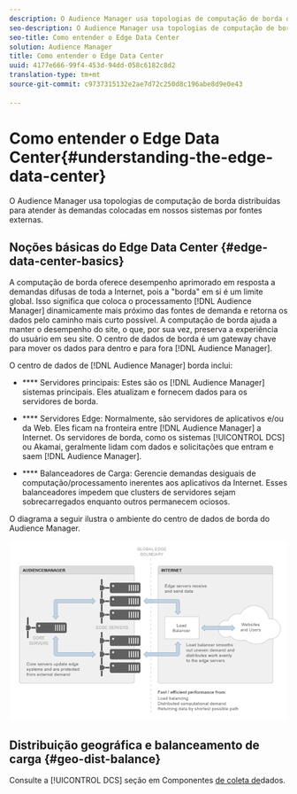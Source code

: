 ```yaml
---
description: O Audience Manager usa topologias de computação de borda distribuídas para atender às demandas colocadas em nossos sistemas por fontes externas.
seo-description: O Audience Manager usa topologias de computação de borda distribuídas para atender às demandas colocadas em nossos sistemas por fontes externas.
seo-title: Como entender o Edge Data Center
solution: Audience Manager
title: Como entender o Edge Data Center
uuid: 4177e666-99f4-453d-94dd-058c6182c8d2
translation-type: tm+mt
source-git-commit: c9737315132e2ae7d72c250d8c196abe8d9e0e43

---
```



# Como entender o Edge Data Center{#understanding-the-edge-data-center}

O Audience Manager usa topologias de computação de borda distribuídas para atender às demandas colocadas em nossos sistemas por fontes externas.

## Noções básicas do Edge Data Center {#edge-data-center-basics}

<!-- 

c_compedge.xml

 -->

A computação de borda oferece desempenho aprimorado em resposta a demandas difusas de toda a Internet, pois a "borda" em si é um limite global. Isso significa que coloca o processamento [!DNL Audience Manager] dinamicamente mais próximo das fontes de demanda e retorna os dados pelo caminho mais curto possível. A computação de borda ajuda a manter o desempenho do site, o que, por sua vez, preserva a experiência do usuário em seu site. O centro de dados de borda é um gateway chave para mover os dados para dentro e para fora [!DNL Audience Manager].

O centro de dados de [!DNL Audience Manager] borda inclui:

* **** Servidores principais: Estes são os [!DNL Audience Manager] sistemas principais. Eles atualizam e fornecem dados para os servidores de borda.

* **** Servidores Edge: Normalmente, são servidores de aplicativos e/ou da Web. Eles ficam na fronteira entre [!DNL Audience Manager] a Internet. Os servidores de borda, como os sistemas [!UICONTROL DCS] ou Akamai, geralmente lidam com dados e solicitações que entram e saem [!DNL Audience Manager].

* **** Balanceadores de Carga: Gerencie demandas desiguais de computação/processamento inerentes aos aplicativos da Internet. Esses balanceadores impedem que clusters de servidores sejam sobrecarregados enquanto outros permanecem ociosos.

O diagrama a seguir ilustra o ambiente do centro de dados de borda do Audience Manager.

![](assets/edge_data_center.png)

## Distribuição geográfica e balanceamento de carga {#geo-dist-balance}

Consulte a [!UICONTROL DCS] seção em Componentes [de coleta de](../../reference/system-components/components-data-collection.md)dados.
